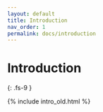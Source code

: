 ```yaml
---
layout: default
title: Introduction
nav_order: 1
permalink: docs/introduction
---
```


# Introduction
{: .fs-9 }


{% include intro_old.html %}

